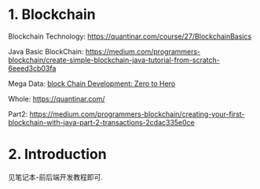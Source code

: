 # 1. Blockchain

Blockchain Technology: https://quantinar.com/course/27/BlockchainBasics

Java Basic BlockChain: https://medium.com/programmers-blockchain/create-simple-blockchain-java-tutorial-from-scratch-6eeed3cb03fa

Mega Data: [block Chain Development: Zero to Hero](https://medium.com/programmers-blockchain/blockchain-development-mega-guide-5a316e6d10df)

Whole: https://quantinar.com/

Part2: https://medium.com/programmers-blockchain/creating-your-first-blockchain-with-java-part-2-transactions-2cdac335e0ce

# 2. Introduction

见笔记本-前后端开发教程即可.



